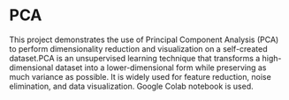 # PCA
This project demonstrates the use of Principal Component Analysis (PCA) to perform dimensionality reduction and visualization on a self-created dataset.PCA is an unsupervised learning technique that transforms a high-dimensional dataset into a lower-dimensional form while preserving as much variance as possible. It is widely used for feature reduction, noise elimination, and data visualization. Google Colab notebook is used.
